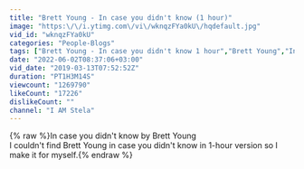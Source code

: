```yaml
---
title: "Brett Young - In case you didn't know (1 hour)"
image: "https:\/\/i.ytimg.com\/vi\/wknqzFYa0kU\/hqdefault.jpg"
vid_id: "wknqzFYa0kU"
categories: "People-Blogs"
tags: ["Brett Young - In case you didn't know 1 hour","Brett Young","In case you didn't know"]
date: "2022-06-02T08:37:06+03:00"
vid_date: "2019-03-13T07:52:52Z"
duration: "PT1H3M14S"
viewcount: "1269790"
likeCount: "17226"
dislikeCount: ""
channel: "I AM Stela"
---
```

{% raw %}In case you didn't know by Brett Young<br />I couldn't find Brett Young in case you didn't know in 1-hour version so I make it for myself.{% endraw %}
